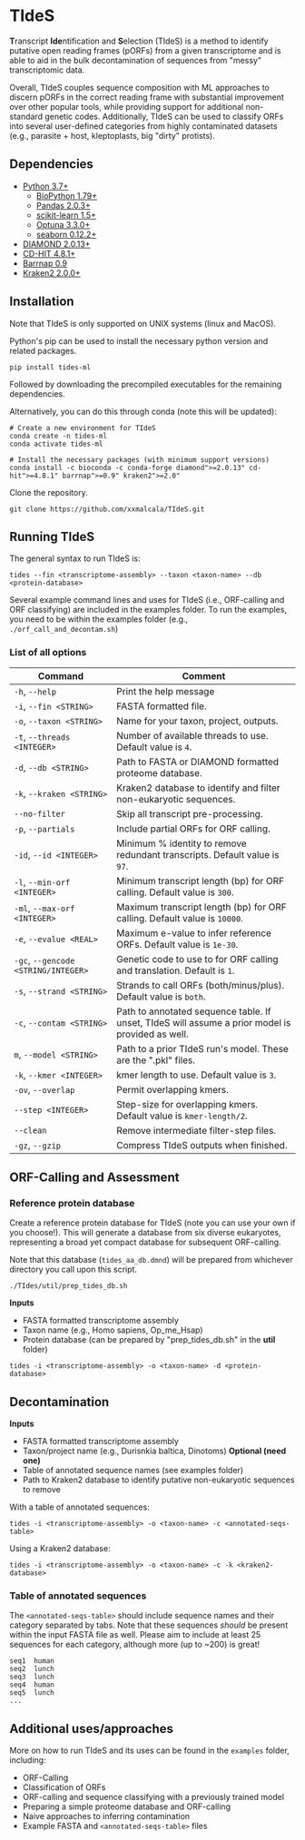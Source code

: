 # TIdeS

**T**ranscript **Ide**ntification and **S**election (TIdeS) is a method to identify putative open reading frames (pORFs) from a given transcriptome and is able to aid in the bulk decontamination of sequences from "messy" transcriptomic data. 

Overall, TIdeS couples sequence composition with ML approaches to discern pORFs in the correct reading frame with substantial improvement over other popular tools, while providing support for additional non-standard genetic codes. Additionally, TIdeS can be used to classify ORFs into several user-defined categories from highly contaminated datasets (e.g., parasite + host, kleptoplasts, big "dirty" protists).

## Dependencies
+ [Python 3.7+](https://www.python.org/downloads/)
  - [BioPython 1.79+](https://biopython.org/wiki/Download)
  - [Pandas 2.0.3+](https://pandas.pydata.org/)
  - [scikit-learn 1.5+](https://scikit-learn.org/stable/)
  - [Optuna 3.3.0+](https://optuna.org/#installation)
  - [seaborn 0.12.2+](https://seaborn.pydata.org/installing.html)
+ [DIAMOND 2.0.13+](https://github.com/bbuchfink/diamond)
+ [CD-HIT 4.8.1+](https://github.com/weizhongli/cdhit)
+ [Barrnap 0.9](https://github.com/tseemann/barrnap)
+ [Kraken2 2.0.0+](https://github.com/DerrickWood/kraken2)

## Installation
Note that TIdeS is only supported on UNIX systems (linux and MacOS).

Python's pip can be used to install the necessary python version and related packages.

```
pip install tides-ml
```

Followed by downloading the precompiled executables for the remaining dependencies.

Alternatively, you can do this through conda (note this will be updated):
```
# Create a new environment for TIdeS
conda create -n tides-ml
conda activate tides-ml

# Install the necessary packages (with minimum support versions)
conda install -c bioconda -c conda-forge diamond">=2.0.13" cd-hit">=4.8.1" barrnap">=0.9" kraken2">=2.0"
```

Clone the repository.
```
git clone https://github.com/xxmalcala/TIdeS.git
```

## Running TIdeS
The general syntax to run TIdeS is:

```
tides --fin <transcriptome-assembly> --taxon <taxon-name> --db <protein-database>
```

Several example command lines and uses for TIdeS (i.e., ORF-calling and ORF classifying) are included in the examples folder. To run the examples, you need to be within the examples folder (e.g., `./orf_call_and_decontam.sh`)

### List of all options

|    Command                |  Comment  |
|---------------------------|-----------|
| `-h`, `--help`  | Print the help message |
| `-i`, `--fin <STRING>`  | FASTA formatted file. |
| `-o`,  `--taxon <STRING>`  | Name for your taxon, project, outputs. |
| `-t`, `--threads <INTEGER>`  | Number of available threads to use. Default value is `4`. |
| `-d`, `--db <STRING>`  | Path to FASTA or DIAMOND formatted proteome database. |
| `-k`, `--kraken <STRING>`  | Kraken2 database to identify and filter non-eukaryotic sequences. |
| `--no-filter`  | Skip all transcript pre-processing. |
|`-p`, `--partials`  | Include partial ORFs for ORF calling. |
|`-id`, `--id <INTEGER>`  | Minimum % identity to remove redundant transcripts. Default value is `97`. |
|`-l`, `--min-orf <INTEGER>`  | Minimum transcript length (bp) for ORF calling. Default value is `300`. |
|`-ml`, `--max-orf <INTEGER>`  | Maximum transcript length (bp) for ORF calling. Default value is `10000`. |
|`-e`, `--evalue <REAL>`  | Maximum e-value to infer reference ORFs. Default value is `1e-30`. |
|`-gc`, `--gencode <STRING/INTEGER>`  | Genetic code to use to for ORF calling and translation. Default is `1`. |
|`-s`, `--strand <STRING>`  | Strands to call ORFs (both/minus/plus). Default value is `both`. |
|`-c`, `--contam <STRING>`  | Path to annotated sequence table. If unset, TIdeS will assume a prior model is provided as well. |
| `m`, `--model <STRING>`  | Path to a prior TIdeS run's model. These are the ".pkl" files. |
|`-k`, `--kmer <INTEGER>`  | kmer length to use. Default value is `3`. |
|`-ov`, `--overlap`  | Permit overlapping kmers. |
|`--step <INTEGER>`  | Step-size for overlapping kmers. Default value is `kmer-length/2`. | 
|`--clean`  | Remove intermediate filter-step files. |
|`-gz`, `--gzip`  | Compress TIdeS outputs when finished. | 

## ORF-Calling and Assessment
### Reference protein database
Create a reference protein database for TIdeS (note you can use your own if you choose!).
This will generate a database from six diverse eukaryotes, representing a broad yet compact database for subsequent ORF-calling.

Note that this database (```tides_aa_db.dmnd```) will be prepared from whichever directory you call upon this script.

```
./TIdes/util/prep_tides_db.sh
```

**Inputs**
- FASTA formatted transcriptome assembly
- Taxon name (e.g., Homo sapiens, Op_me_Hsap)
- Protein database (can be prepared by "prep_tides_db.sh" in the **util** folder)

```
tides -i <transcriptome-assembly> -o <taxon-name> -d <protein-database>
```

## Decontamination
**Inputs**
- FASTA formatted transcriptome assembly
- Taxon/project name (e.g., Durisnkia baltica, Dinotoms)
**Optional (need one)**
- Table of annotated sequence names (see examples folder)
- Path to Kraken2 database to identify putative non-eukaryotic sequences to remove

With a table of annotated sequences:
```
tides -i <transcriptome-assembly> -o <taxon-name> -c <annotated-seqs-table>
```

Using a Kraken2 database:
```
tides -i <transcriptome-assembly> -o <taxon-name> -c -k <kraken2-database>
```

### Table of annotated sequences
The `<annotated-seqs-table>` should include sequence names and their category separated by tabs. Note that these sequences _should_ be present within the input FASTA file as well. Please aim to include at least 25 sequences for each category, although more (up to ~200) is great!

```
seq1  human
seq2  lunch
seq3  lunch
seq4  human
seq5  lunch
...
```

## Additional uses/approaches
More on how to run TIdeS and its uses can be found in the ```examples``` folder, including:
+ ORF-Calling
+ Classification of ORFs
+ ORF-calling and sequence classifying with a previously trained model
+ Preparing a simple proteome database and ORF-calling
+ Naive approaches to inferring contamination
+ Example FASTA and `<annotated-seqs-table>` files
